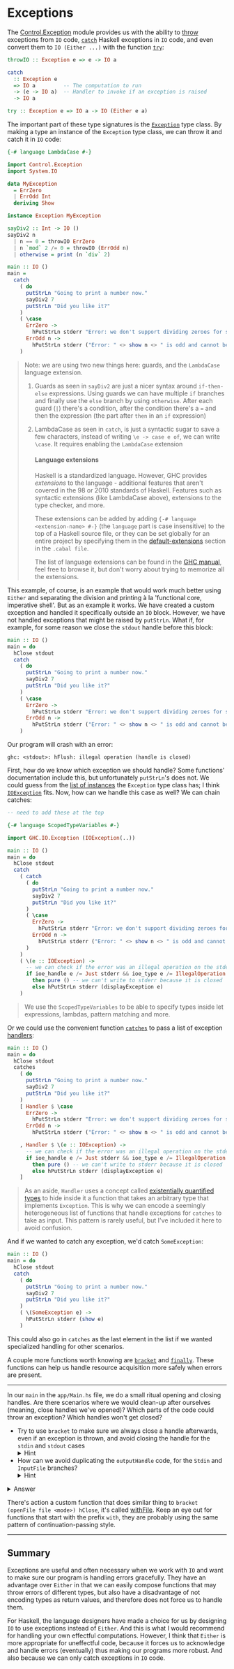 # Exceptions

The [Control.Exception](https://hackage.haskell.org/package/base-4.16.4.0/docs/Control-Exception.html)
module provides us with the ability to
[throw](https://hackage.haskell.org/package/base-4.16.4.0/docs/Control-Exception.html#v:throwIO)
exceptions from `IO` code,
[`catch`](https://hackage.haskell.org/package/base-4.16.4.0/docs/Control-Exception.html#g:5)
Haskell exceptions in `IO` code, and even convert them to `IO (Either ...)`
with the function [`try`](https://hackage.haskell.org/package/base-4.16.4.0/docs/Control-Exception.html#g:7):

```haskell
throwIO :: Exception e => e -> IO a

catch
  :: Exception e
  => IO a         -- The computation to run
  -> (e -> IO a)  -- Handler to invoke if an exception is raised
  -> IO a

try :: Exception e => IO a -> IO (Either e a)
```

The important part of these type signatures is the
[`Exception`](https://hackage.haskell.org/package/base-4.16.4.0/docs/Control-Exception.html#t:Exception)
type class. By making a type an instance of the `Exception` type class, we can throw it
and catch it in `IO` code:

```haskell
{-# language LambdaCase #-}

import Control.Exception
import System.IO

data MyException
  = ErrZero
  | ErrOdd Int
  deriving Show

instance Exception MyException

sayDiv2 :: Int -> IO ()
sayDiv2 n
  | n == 0 = throwIO ErrZero
  | n `mod` 2 /= 0 = throwIO (ErrOdd n)
  | otherwise = print (n `div` 2)

main :: IO ()
main =
  catch
    ( do
      putStrLn "Going to print a number now."
      sayDiv2 7
      putStrLn "Did you like it?"
    )
    ( \case
      ErrZero ->
        hPutStrLn stderr "Error: we don't support dividing zeroes for some reason"
      ErrOdd n ->
        hPutStrLn stderr ("Error: " <> show n <> " is odd and cannot be divided by 2")
    )
```

> Note: we are using two new things here: guards, and the `LambdaCase` language extension.
>
> 1. Guards as seen in `sayDiv2` are just a nicer syntax around `if-then-else` expressions.
>    Using guards we can have multiple `if` branches and finally use the `else` branch
>    by using `otherwise`. After each guard (`|`) there's a condition, after the condition there's
>    a `=` and then the expression (the part after `then` in an `if` expression)
> 2. LambdaCase as seen in `catch`, is just a syntactic sugar to save a few characters,
>    instead of writing `\e -> case e of`, we can write `\case`. It requires enabling the
>    `LambdaCase` extension
>
>    #### Language extensions
>
>    Haskell is a standardized language. However, GHC provides _extensions_ to the language -
>    additional features that aren't covered in the 98 or 2010 standards of Haskell.
>    Features such as syntactic extensions (like LambdaCase above), extensions to the type checker,
>    and more.
>
>    These extensions can be added by adding `{-# language <extension-name> #-}`
>    (the `language` part is case insensitive)
>    to the top of a Haskell source file, or they can be set globally for an entire project by
>    specifying them in the
>    [default-extensions](https://cabal.readthedocs.io/en/stable/cabal-package.html#pkg-field-default-extensions)
>    section in the `.cabal file`.
>
>    The list of language extensions can be found in the
>    [GHC manual](https://ghc.gitlab.haskell.org/ghc/doc/users_guide/exts.html),
>    feel free to browse it, but don't worry about trying to memorize all the extensions.

This example, of course, is an example that would work much better using `Either` and separating
the division and printing à la 'functional core, imperative shell'. But as an example it works.
We have created a custom exception and handled it specifically outside an `IO` block.
However, we have not handled exceptions that might be raised by `putStrLn`.
What if, for example, for some reason we close the `stdout` handle before this block:

```haskell
main :: IO ()
main = do
  hClose stdout
  catch
    ( do
      putStrLn "Going to print a number now."
      sayDiv2 7
      putStrLn "Did you like it?"
    )
    ( \case
      ErrZero ->
        hPutStrLn stderr "Error: we don't support dividing zeroes for some reason"
      ErrOdd n ->
        hPutStrLn stderr ("Error: " <> show n <> " is odd and cannot be divided by 2")
    )
```

Our program will crash with an error:

```
ghc: <stdout>: hFlush: illegal operation (handle is closed)
```

First, how do we know which exception we should handle? Some functions' documentation
include this, but unfortunately `putStrLn`'s does not. We could guess from the
[list of instances](https://hackage.haskell.org/package/base-4.16.4.0/docs/Control-Exception.html#i:Exception)
the `Exception` type class has; I think
[`IOException`](https://hackage.haskell.org/package/base-4.16.4.0/docs/GHC-IO-Exception.html#t:IOException) fits. Now, how can we handle this case as well? We can chain catches:

```haskell
-- need to add these at the top

{-# language ScopedTypeVariables #-}

import GHC.IO.Exception (IOException(..))

main :: IO ()
main = do
  hClose stdout
  catch
    ( catch
      ( do
        putStrLn "Going to print a number now."
        sayDiv2 7
        putStrLn "Did you like it?"
      )
      ( \case
        ErrZero ->
          hPutStrLn stderr "Error: we don't support dividing zeroes for some reason"
        ErrOdd n ->
          hPutStrLn stderr ("Error: " <> show n <> " is odd and cannot be divided by 2")
      )
    )
    ( \(e :: IOException) ->
      -- we can check if the error was an illegal operation on the stderr handle
      if ioe_handle e /= Just stderr && ioe_type e /= IllegalOperation
        then pure () -- we can't write to stderr because it is closed
        else hPutStrLn stderr (displayException e)
    )
```

> We use the `ScopedTypeVariables` to be able to specify types inside let expressions,
> lambdas, pattern matching and more.

Or we could use the convenient function
[`catches`](https://hackage.haskell.org/package/base-4.16.4.0/docs/Control-Exception.html#v:catches)
to pass a list of exception
[handlers](https://hackage.haskell.org/package/base-4.16.4.0/docs/Control-Exception.html#t:Handler):

```haskell
main :: IO ()
main = do
  hClose stdout
  catches
    ( do
      putStrLn "Going to print a number now."
      sayDiv2 7
      putStrLn "Did you like it?"
    )
    [ Handler $ \case
      ErrZero ->
        hPutStrLn stderr "Error: we don't support dividing zeroes for some reason"
      ErrOdd n ->
        hPutStrLn stderr ("Error: " <> show n <> " is odd and cannot be divided by 2")

    , Handler $ \(e :: IOException) ->
      -- we can check if the error was an illegal operation on the stderr handle
      if ioe_handle e /= Just stderr && ioe_type e /= IllegalOperation
        then pure () -- we can't write to stderr because it is closed
        else hPutStrLn stderr (displayException e)
    ]
```

> As an aside, `Handler` uses a concept called
> [existentially quantified types](https://en.m.wikibooks.org/wiki/Haskell/Existentially_quantified_types)
> to hide inside it a function that takes an arbitrary type that implements `Exception`.
> This is why we can encode a seemingly heterogeneous list of functions that handle exceptions
> for `catches` to take as input.
> This pattern is rarely useful, but I've included it here to avoid confusion.

And if we wanted to catch any exception, we'd catch `SomeException`:

```haskell
main :: IO ()
main = do
  hClose stdout
  catch
    ( do
      putStrLn "Going to print a number now."
      sayDiv2 7
      putStrLn "Did you like it?"
    )
    ( \(SomeException e) ->
      hPutStrLn stderr (show e)
    )
```

This could also go in `catches` as the last element in the list if we wanted specialized
handling for other scenarios.

A couple more functions worth knowing are
[`bracket`](https://hackage.haskell.org/package/base-4.16.4.0/docs/Control-Exception.html#v:bracket)
and [`finally`](https://hackage.haskell.org/package/base-4.16.4.0/docs/Control-Exception.html#v:finally).
These functions can help us handle resource acquisition more safely when errors are present.

---

In our `main` in the `app/Main.hs` file, we do a small ritual opening and closing handles.
Are there scenarios where we would clean-up after ourselves (meaning, close handles we've
opened)? Which parts of the code could throw an exception? Which handles won't get closed?

- Try to use `bracket` to make sure we always close a handle afterwards, even if an exception
  is thrown, and avoid closing the handle for the `stdin` and `stdout` cases
  <details><summary>Hint</summary>We might need to use continuation-passing style,
  passing a function that takes a parameter to a function that produces a parameter
  and calls it with that parameter.
  </details>
- How can we avoid duplicating the `outputHandle` code, for the `Stdin` and `InputFile`
  branches? <details><summary>Hint</summary> Use `let`.</details>

<details><summary>Answer</summary>

```haskell
import Control.Exception (bracket)

main :: IO ()
main = do
...

    ConvertSingle input output ->
      let
        -- Here, action is the next steps we want to do.
        -- It takes as input the values we produce,
        -- uses it, and then returns control for us to clean-up
        -- afterwards.
        withInputHandle :: (String -> Handle -> IO a) -> IO a
        withInputHandle action =
          case input of
            Stdin ->
              action "" stdin
            InputFile file ->
              bracket
                (openFile file ReadMode)
                hClose
                (action file)

        -- Note that in both functions our action can return any `a`
        -- it wants.
        withOutputHandle :: (Handle -> IO a) -> IO a
        withOutputHandle action =
          case output of
            Stdout ->
              action stdout
            OutputFile file -> do
              exists <- doesFileExist file
              shouldOpenFile <-
                if exists
                  then confirm
                  else pure True
              if shouldOpenFile
                then
                  bracket (openFile file WriteMode) hClose action
                else
                  exitFailure
      in
        withInputHandle (\title -> withOutputHandle . HsBlog.convertSingle title)
```

</details>

There's action a custom function that does similar thing to
`bracket (openFile file <mode>) hClose`, it's called
[withFile](https://hackage.haskell.org/package/base-4.17.0.0/docs/System-IO.html#v:withFile).
Keep an eye out for functions that start with the prefix `with`, they are probably using the
same pattern of continuation-passing style.

---

## Summary

Exceptions are useful and often necessary when we work with `IO` and want to make sure
our program is handling errors gracefully. They have an advantage over `Either` in that
we can easily compose functions that may throw errors of different types, but also have
a disadvantage of not encoding types as return values, and therefore does not force us
to handle them.

For Haskell, the language designers have made a choice for us by designing `IO` to
use exceptions instead of `Either`. And this is what I would recommend for
handling your own effectful computations. However, I think that `Either` is more
appropriate for uneffectful code, because it forces us to acknowledge and handle errors
(eventually) thus making our programs more robust. And also because we can only
catch exceptions in `IO` code.
